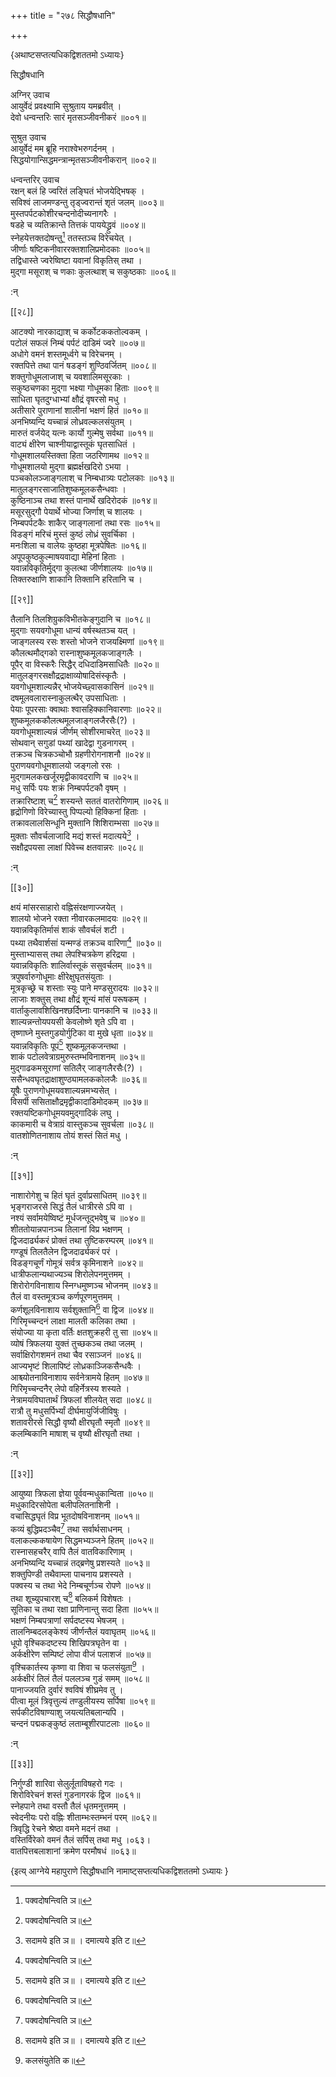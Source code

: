+++
title = "२७८ सिद्धौषधानि"

+++

\{अथाष्टसप्तत्यधिकद्विशततमो ऽध्यायः\}

सिद्धौषधानि  
    
अग्निर् उवाच  
आयुर्वेदं प्रवक्ष्यामि सुश्रुताय यमब्रवीत् ।  
देवो धन्वन्तरिः सारं मृतसञ्जीवनीकरं ॥००१॥  
    
सुश्रुत उवाच  
आयुर्वेदं मम ब्रूहि नराश्वेभरुगर्दनम् ।  
सिद्धयोगान्सिद्धमन्त्रान्मृतसञ्जीवनीकरान् ॥००२॥  
    
धन्वन्तरिर् उवाच  
रक्षन् बलं हि ज्वरितं लङ्घितं भोजयेद्भिषक्   ।  
सविश्वं लाजमण्डन्तु तृड्ज्वरान्तं शृतं जलम्   ॥००३॥  
मुस्तपर्पटकोशीरचन्दनोदीच्यनागरैः ।  
षडहे च व्यतिक्रान्ते तित्तकं पाययेद्ध्रुवं ॥००४॥  
स्नेहयेत्तक्तदोषन्तु[^१] ततस्तञ्च विरेचयेत् ।  
जीर्णाः षष्टिकनीवाररक्तशालिप्रमोदकाः   ॥००५॥  
तद्विधास्ते ज्वरेष्विष्टा यवानां विकृतिस् तथा   ।  
मुद्गा मसूराश् च णकाः कुलत्थाश् च सकुष्ठकाः   ॥००६॥  
    
:न्  
    
[^१]: पक्वदोषन्त्विति ञ॥  

[[२८]]
    
आटक्यो नारकाद्याश् च कर्कोटककतोल्वकम् ।  
पटोलं सफलं निम्बं पर्पटं दाडिमं ज्वरे   ॥००७॥  
अधोगे वमनं शस्तमूर्ध्वगे च विरेचनम् ।  
रक्तपित्ते तथा पानं षडङ्गं शुण्ठिवर्जितम्   ॥००८॥  
शक्तुगोधूमलाजाश् च यवशालिमसूरकाः ।  
सकुष्ठचणका मुद्गा भक्ष्या गोधूमका हिताः   ॥००९॥  
साधिता घृतदुग्धाभ्यां क्षौद्रं वृषरसो मधु   ।  
अतीसारे पुराणानां शालीनां भक्षणं हितं   ॥०१०॥  
अनभिष्यन्दि यच्चान्नं लोध्रवल्कलसंयुतम् ।  
मारुतं वर्जयेद् यत्नः कार्यो गुल्मेषु सर्वथा ॥०११॥  
वाट्यं क्षीरेण चाश्नीयाद्वास्तूकं घृतसाधितं   ।  
गोधूमशालयस्तिक्ता हिता जठरिणामथ ॥०१२॥  
गोधूमशालयो मुद्गा ब्रह्मर्क्षखदिरो ऽभया ।  
पञ्चकोलञ्जाङ्गलाश् च निम्बधात्र्यः पटोलकाः   ॥०१३॥  
मातुलङ्गरसाजातिशुष्कमूलकसैन्धवाः ।  
कुष्ठिनाञ्च तथा शस्तं पानार्थे खदिरोदकं   ॥०१४॥  
मसूरसुद्गौ पेयार्थे भोज्या जिर्णाश् च शालयः   ।  
निम्बपर्पटकैः शाकैर् जाङ्गलानां तथा रसः   ॥०१५॥  
विडङ्गं मरिचं मुस्तं कुष्ठं लोध्रं सुवर्चिका   ।  
मनःशिला च वालेयः कुष्ठहा मूत्रपेषितः   ॥०१६॥  
अपूपकुष्ठकुल्माषयवाद्या मेहिनां हिताः   ।  
यवान्नविकृतिर्मुद्गा कुलत्था जीर्णशालयः ॥०१७॥  
तिक्तरुक्षाणि शाकानि तिक्तानि हरितानि च ।  

[[२९]]
    
तैलानि तिलशिग्रुकविभीतकेङ्गुदानि च ॥०१८॥  
मुद्गाः सयवगोधूमा धान्यं वर्षस्थतञ्च यत्   ।  
जाङ्गलस्य रसः शस्तो भोजने राजयक्ष्मिणां   ॥०१९॥  
कौलत्थमौद्गको रास्नाशुष्कमूलकजाङ्गलैः ।  
पूपैर् वा विस्करैः सिद्धैर् दधिदाडिमसाधितैः   ॥०२०॥  
मातुलङ्गरसक्षौद्रद्राक्षाव्योषादिसंस्कृतैः   ।  
यवगोधूमशाल्यन्नैर् भोजयेच्छ्वासकासिनं ॥०२१॥  
दषमूलवलारास्नाकुलत्थैर् उपसाधिताः ।  
पेयाः पूपरसाः क्वाथाः श्वासहिक्कानिवारणाः   ॥०२२॥  
शुष्कमूलककौलत्थमूलजाङ्गलजैरसैः(?) ।  
यवगोधूमशाल्यन्नं जीर्णम् सोशीरमाचरेत् ॥०२३॥  
सोथवान् सगुडां पथ्यां खादेद्वा गुडनागरम्   ।  
तक्रञ्च चित्रकञ्चोभौ ग्रहणीरोगनाशनौ ॥०२४॥  
पुराणयवगोधूमशालयो जङ्गलो रसः ।  
मुद्गामलकखर्जूरमृद्वीकावदराणि च ॥०२५॥  
मधु सर्पिः पयः शक्रं निम्बपर्पटकौ वृषम्   ।  
तक्रारिष्टाश् च[^१] शस्यन्ते सततं वातरोगिणाम्   ॥०२६॥  
हृद्रोगिणो विरेच्यास्तु पिप्पल्यो हिक्किनां हिताः ।  
तक्रावलालसिन्धूनि मुक्तानि शिशिराम्भसा ॥०२७॥  
मुक्ताः सौवर्चलाजादि मद्यं शस्तं मदात्यये[^२]   ।  
सक्षौद्रपयसा लाक्षां पिवेच्च क्षतवान्नरः   ॥०२८॥  
    
:न्  
    
[^१]: भद्राविष्टाश्चेति ख॥  
    
[^२]: सदामये इति ञ॥ । दमात्यये इति ट॥  

[[३०]]
    
क्षयं मांसरसाहारो वह्निसंरक्षणाज्जयेत्   ।  
शालयो भोजने रक्ता नीवारकलमादयः ॥०२९॥  
यवान्नविकृतिर्मासं शाकं सौवर्चलं शटी   ।  
पथ्या तथैवार्शसां यन्मण्डं तक्रञ्च वारिणा[^१]   ॥०३०॥  
मुस्ताभ्यासस् तथा लेपश्चित्रकेण हरिद्रया ।  
यवान्नविकृतिः शालिर्वास्तूकं ससुवर्चलम् ॥०३१॥  
त्रपुषर्वारुगोधूमाः क्षीरेक्षुघृतसंयुताः   ।  
मूत्रकृच्छ्रे च शस्ताः स्युः पाने मण्डसुरादयः   ॥०३२॥  
लाजाः शक्तुस् तथा क्षौद्रं शून्यं मांसं परूषकम्   ।  
वार्ताकुलावशिखिनश्छर्दिघ्नाः पानकानि च ॥०३३॥  
शाल्यन्नन्तोयपयसी केवलोष्णे शृते ऽपि वा ।  
तृष्णाघ्ने मुस्तगुडयोर्गुटिका वा मुखे धृता   ॥०३४॥  
यवान्नविकृतिः पूपं[^२] शुष्कमूलकजन्तथा   ।  
शाकं पटोलवेत्राग्रमुरुस्तम्भविनाशनम् ॥०३५॥  
मुद्गाढकमसूराणां सतिलैर् जाङ्गलैरसैः(?)   ।  
ससैन्धवघृतद्राक्षाशुण्ठ्यामलककोलजैः   ॥०३६॥  
यूषैः पुराणगोधूमयवशाल्यन्नमभ्यसेत् ।  
विसर्पी ससिताक्षौद्रमृद्वीकादाडिमोदकम् ॥०३७॥  
रक्तयष्टिकगोधूमयवमुद्गादिकं लघु ।  
काकमारी च वेत्राग्रं वास्तुकञ्च सुवर्चला ॥०३८॥  
वातशोणितनाशाय तोयं शस्तं सितं मधु ।  
    
:न्  
    
[^१]: पथ्या तथैव काशस्य मण्डं तक्रञ्च वारुणमिति ख॥ , ञ॥ ,  
च  
    
[^२]: यूषमिति ख॥ , ज॥ च  

[[३१]]
    
नाशारोगेशु च हितं घृतं दुर्वाप्रसाधितम् ॥०३९॥  
भृङ्गराजरसे सिद्धं तैलं धात्रीरसे ऽपि वा ।  
नश्यं सर्वामयेष्विष्टं मूर्धजन्तूद्भवेषु च   ॥०४०॥  
शीततोयान्नपानञ्च तिलानां विप्र भक्षणम् ।  
द्विजदार्ढ्यकरं प्रोक्तं तथा तुष्टिकरम्परम्   ॥०४१॥  
गण्डूषं तिलतैलेन द्विजदार्ढ्यकरं परं   ।  
विडङ्गचूर्णं गोमूत्रं सर्वत्र कृमिनाशने   ॥०४२॥  
धात्रीफलान्यथाज्यञ्च शिरोलेपनमुत्तमम् ।  
शिरोरोगविनाशाय स्निग्धमुष्णञ्च भोजनम् ॥०४३॥  
तैलं वा वस्तमूत्रञ्च कर्णपूरणमुत्तमम् ।  
कर्णशूलविनाशाय सर्वशुक्तानि[^१] वा द्विज ॥०४४॥  
गिरिमृच्चन्दनं लाक्षा मालती कलिका तथा ।  
संयोज्या या कृता वर्तिः क्षतशुक्रहरी तु सा   ॥०४५॥  
व्योषं त्रिफलया युक्तं तुच्छकञ्च तथा जलम् ।  
सर्वाक्षिरोगशमनं तथा चैव रसाञ्जनं ॥०४६॥  
आज्यभृष्टं शिलापिष्टं लोध्रकाञ्जिकसैन्धवैः   ।  
आश्च्योतनाविनाशाय सर्वनेत्रामये हितम् ॥०४७॥  
गिरिमृच्चन्दनैर् लेपो वहिर्नेत्रस्य शस्यते ।  
नेत्रामयविघातार्थं त्रिफलां शीलयेत् सदा ॥०४८॥  
रात्रौ तु मधुसर्पिर्भ्यां दीर्घमायुर्जिजीविषुः   ।  
शतावरीरसे सिद्धौ वृष्यौ क्षीरघृतौ स्मृतौ   ॥०४९॥  
कलम्बिकानि माषाश् च वृष्यौ क्षीरघृतौ तथा   ।  
    
:न्  
    
[^१]: सर्वशुक्लान्नीति ख॥  

[[३२]]
    
आयुष्या त्रिफला ज्ञेया पूर्ववन्मधुकान्विता ॥०५०॥  
मधुकादिरसोपेता बलीपलितनाशिनी ।  
वचासिद्धघृतं विप्र भूतदोषविनाशनम् ॥०५१॥  
कव्यं बुद्धिप्रदञ्चैव[^१] तथा सर्वार्थसाधनम् ।  
वलाकल्ककषायेण सिद्धमभ्यञ्जने हितम् ॥०५२॥  
रास्नासहचरैर् वापि तैलं वातविकारिणाम् ।  
अनभिष्यन्दि यच्चान्नं तद्ब्रणेषु प्रशस्यते ॥०५३॥  
शक्तुपिण्डी तथैवाम्ला पाचनाय प्रशस्यते ।  
पक्वस्य च तथा भेदे निम्बचूर्णञ्च रोपणे ॥०५४॥  
तथा शूच्युपचारश् च[^२] बलिकर्म विशेषतः ।  
सूतिका च तथा रक्षा प्राणिनान्तु सदा हिता ॥०५५॥  
भक्षणं निम्बपत्राणां सर्पदष्टस्य भेषजम्   ।  
तालनिम्बदलङ्केश्यं जीर्णन्तैलं यवाघृतम्   ॥०५६॥  
धूपो वृश्चिकदष्टस्य शिखिपत्रघृतेन वा ।  
अर्कक्षीरेण सम्पिष्टं लोपा वीजं पलाशजं   ॥०५७॥  
वृश्चिकार्तस्य कृष्णा वा शिवा च फलसंयुता[^३]   ।  
अर्कक्षीरं तिलं तैलं पललञ्च गुडं समम्   ॥०५८॥  
पानाज्जयति दुर्वारं श्वविषं शीघ्रमेव तु ।  
पीत्वा मूलं त्रिवृत्तुल्यं तण्डुलीयस्य सर्पिषा   ॥०५९॥  
सर्पकीटविषाण्याशु जयत्यतिबलान्यपि ।  
चन्दनं पद्मकङ्कुष्ठं लताम्बूशीरपाटलाः   ॥०६०॥  
    
:न्  
    
[^१]: कन्ठ्यं वृद्धिप्रदञ्चैवेति ख॥  
    
[^२]: प्रत्युपचारैश्चेति ख॥  
    
[^३]: कलसंयुतेति क॥  

[[३३]]
    
निर्गुण्डी शारिवा सेलुर्लूताविषहरो गदः ।  
शिरोविरेचनं शस्तं गुडनागरकं द्विज ॥०६१॥  
स्नेहपाने तथा वस्तौ तैलं धृतमनुत्तमम् ।  
स्वेदनीयः परो वह्निः शीताम्भःस्तम्भनं परम्   ॥०६२॥  
त्रिवृद्धि रेचने श्रेष्ठा वमने मदनं तथा ।  
वस्तिर्विरेको वमनं तैलं सर्पिस् तथा मधु ।०६३।  
वातपित्तबलाशानां क्रमेण परमौषधं ॥०६३॥

\{इत्य् आग्नेये महापुराणे सिद्धौषधानि नामाष्ट्सप्तत्यधिकद्विशततमो ऽध्यायः  }
    